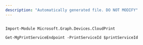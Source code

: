 ```yaml
---
description: "Automatically generated file. DO NOT MODIFY"
---
```


```powershellv2

Import-Module Microsoft.Graph.Devices.CloudPrint

Get-MgPrintServiceEndpoint -PrintServiceId $printServiceId

```